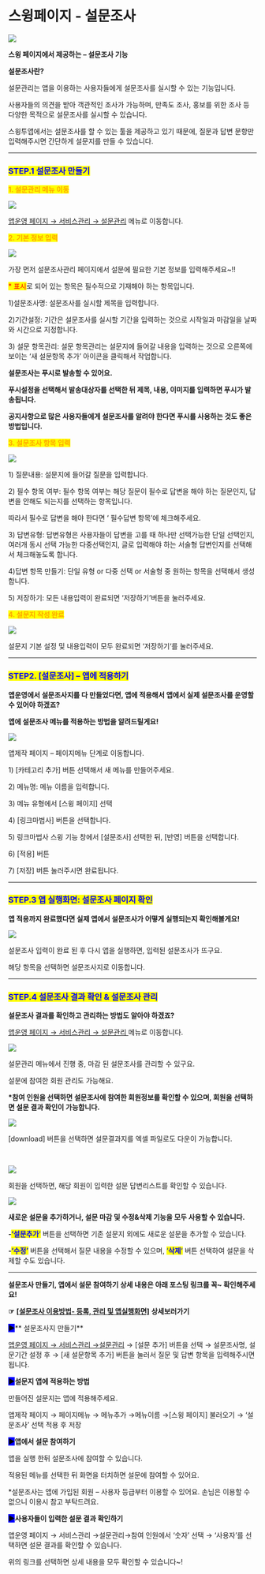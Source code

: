 # 스윙페이지 - 설문조사

![](https://wp.swing2app.co.kr/wp-content/uploads/2019/06/%EC%84%A4%EB%AC%B8%EC%A1%B0%EC%82%AC%EC%A0%9C%EB%AA%A9\_19.06.27.png)

**스윙 페이지에서 제공하는 – 설문조사 기능**

**설문조사란?**

설문관리는 앱을 이용하는 사용자들에게 설문조사를 실시할 수 있는 기능입니다.

사용자들의 의견을 받아 객관적인 조사가 가능하며, 만족도 조사, 홍보를 위한 조사 등 다양한 목적으로 설문조사를 실시할 수 있습니다.

스윙투앱에서는 설문조사를 할 수 있는 툴을 제공하고 있기 때문에, 질문과 답변 문항만 입력해주시면 간단하게 설문지를 만들 수 있습니다.

***

### <mark style="color:blue;">**STEP.1 설문조사 만들기**</mark>&#x20;

<mark style="color:orange;">**1. 설문관리 메뉴 이동**</mark>

![](https://wp.swing2app.co.kr/wp-content/uploads/2019/06/%EC%84%A4%EB%AC%B8%EC%A1%B0%EC%82%ACNEW3.png)

[앱운영 페이지 → 서비스관리 → 설문관리](http://www.swing2app.co.kr/view/survey) 메뉴로 이동합니다.



<mark style="color:orange;">**2. 기본 정보 입력**</mark>

![](https://wp.swing2app.co.kr/wp-content/uploads/2019/06/%EC%84%A4%EB%AC%B82\_1.png)

가장 먼저 설문조사관리 페이지에서 설문에 필요한 기본 정보를 입력해주세요\~!!

<mark style="color:red;">\* 표시</mark>로 되어 있는 항목은 필수적으로 기재해야 하는 항목입니다.

1\)설문조사명: 설문조사를 실시할 제목을 입력합니다.

2\)기간설정: 기간은 설문조사를 실시할 기간을 입력하는 것으로 시작일과 마감일을 날짜와 시간으로 지정합니다.

3\) 설문 항목관리: 설문 항목관리는 설문지에 들어갈 내용을 입력하는 것으로 오른쪽에 보이는 ‘새 설문항목 추가’ 아이콘을 클릭해서 작업합니다.

**설문조사는 푸시로 발송할 수 있어요.**

**푸시설정을 선택해서 발송대상자를 선택한 뒤 제목, 내용, 이미지를 입력하면 푸시가 발송됩니다.**

**공지사항으로 많은 사용자들에게 설문조사를 알려야 한다면 푸시를 사용하는 것도 좋은 방법입니다.**



<mark style="color:orange;">**3. 설문조사 항목 입력**</mark>

![](https://wp.swing2app.co.kr/wp-content/uploads/2019/06/%EC%84%A4%EB%AC%B83\_1.png)

​​1) 질문내용: 설문지에 들어갈 질문을 입력합니다.

2\) 필수 항목 여부: 필수 항목 여부는 해당 질문이 필수로 답변을 해야 하는 질문인지, 답변을 안해도 되는지를 선택하는 항목입니다.

따라서 필수로 답변을 해야 한다면 ‘ 필수답변 항목’에 체크해주세요.

​3) 답변유형: 답변유형은 사용자들이 답변을 고를 때 하나만 선택가능한 단일 선택인지, 여러개 동시 선택 가능한 다중선택인지, 글로 입력해야 하는 서술형 답변인지를 선택해서 체크해놓도록 합니다.

4\)답변 항목 만들기: 단일 유형 or 다중 선택 or 서술형 중 원하는 항목을 선택해서 생성합니다.

5\) 저장하기: 모든 내용입력이 완료되면 ‘저장하기’버튼을 눌러주세요.



<mark style="color:orange;">**4. 설문지 작성 완료**</mark>

![](https://wp.swing2app.co.kr/wp-content/uploads/2019/06/%EC%84%A4%EB%AC%B86\_1.png)

설문지 기본 설정 및 내용입력이 모두 완료되면 ‘저장하기‘를 눌러주세요.

***

### <mark style="color:blue;">**STEP2. \[설문조사] – 앱에 적용하기**</mark>

**앱운영에서 설문조사지를 다 만들었다면, 앱에 적용해서 앱에서 실제 설문조사를 운영할 수 있어야 하겠죠?**

**앱에 설문조사 메뉴를 적용하는 방법을 알려드릴게요!**

![](https://wp.swing2app.co.kr/wp-content/uploads/2019/06/%EC%84%A4%EB%AC%B8%EC%A1%B0%EC%82%ACNEW1.png)

앱제작 페이지 – 페이지메뉴 단계로 이동합니다.

1\) \[카테고리 추가] 버튼 선택해서 새 메뉴를 만들어주세요.

2\) 메뉴명: 메뉴 이름을 입력합니다.

3\) 메뉴 유형에서 \[스윙 페이지] 선택

4\) \[링크마법사] 버튼을 선택합니다.

5\) 링크마법사 스윙 기능 창에서 \[설문조사] 선택한 뒤,  \[반영] 버튼을 선택합니다.&#x20;

6\) \[적용] 버튼

7\) \[저장] 버튼 눌러주시면 완료됩니다.

***

### <mark style="color:blue;">**STEP.3 앱 실행화면: 설문조사 페이지 확인**</mark>

**앱 적용까지 완료했다면 실제 앱에서 설문조사가 어떻게 실행되는지 확인해볼게요!**

![](https://wp.swing2app.co.kr/wp-content/uploads/2019/06/%EC%84%A4%EB%AC%B8%EC%A1%B0%EC%82%AC1-18.1.22.png)

설문조사 입력이 완료 된 후 다시 앱을 실행하면, 입력된 설문조사가 뜨구요.

해당 항목을 선택하면 설문조사지로 이동합니다.

***

### <mark style="color:blue;">**STEP.4 설문조사 결과 확인 & 설문조사 관리**</mark>

**설문조사 결과를 확인하고 관리하는 방법도 알아야 하겠죠?**

[앱운영 페이지 → 서비스관리 → 설문관리 ](http://www.swing2app.co.kr/view/survey)메뉴로 이동합니다.

![](https://wp.swing2app.co.kr/wp-content/uploads/2019/06/%EC%84%A4%EB%AC%B8%EA%B2%B0%EA%B3%BC-NEW.png)

설문관리 메뉴에서 진행 중, 마감 된 설문조사를 관리할 수 있구요.

설문에 참여한 회원 관리도 가능해요.

**\*참여 인원을 선택하면 설문조사에 참여한 회원정보를 확인할 수 있으며, 회원을 선택하면 설문 결과 확인이 가능합니다.**

![](https://wp.swing2app.co.kr/wp-content/uploads/2019/06/%EC%84%A4%EB%AC%B8%EA%B2%B0%EA%B3%BC-NEW4.png)

\[download] 버튼을 선택하면 설문결과지를 엑셀 파일로도 다운이 가능합니다.

​

![](https://wp.swing2app.co.kr/wp-content/uploads/2019/06/%EC%84%A4%EB%AC%B8%EA%B2%B0%EA%B3%BC-NEW2.png)

회원을 선택하면, 해당 회원이 입력한 설문 답변리스트를 확인할 수 있습니다.

![](https://wp.swing2app.co.kr/wp-content/uploads/2019/06/%EC%84%A4%EB%AC%B8%EA%B2%B0%EA%B3%BC-NEW3.png)

**새로운 설문을 추가하거나, 설문 마감 및 수정&삭제 기능을 모두 사용할 수 있습니다.**

**-**<mark style="color:blue;">**‘설문추가**</mark><mark style="color:blue;">‘</mark> 버튼을 선택하면 기존 설문지 외에도 새로운 설문을 추가할 수 있습니다.

**-**<mark style="color:blue;">**‘수정’**</mark> 버튼을 선택해서 질문 내용을 수정할 수 있으며, <mark style="color:blue;">‘</mark><mark style="color:blue;">**삭제**</mark><mark style="color:blue;">‘</mark> 버튼 선택하여 설문을 삭제할 수도 있습니다.

***

**설문조사 만들기, 앱에서 설문 참여하기 상세 내용은 아래 포스팅 링크를 꼭\~ 확인해주세요!**

**☞** [**\[설문조사 이용방법- 등록, 관리 및 앱실행화면\]**](../../appmanage/service/survey.md) **상세보러가기**



<mark style="background-color:blue;">**▶**</mark>** 설문조사지 만들기**

[앱운영 페이지 → 서비스관리 →설문관리](http://www.swing2app.co.kr/view/survey) → \[설문 추가] 버튼을 선택 → 설문조사명, 설문기간 설정 후 → \[새 설문항목 추가] 버튼을 눌러서 질문 및 답변 항목을 입력해주시면 됩니다.



<mark style="background-color:blue;">**▶**</mark>**설문지 앱에 적용하는 방법**

만들어진 설문지는 앱에 적용해주세요.

앱제작 페이지 → 페이지메뉴 → 메뉴추가 →메뉴이름 →\[스윙 페이지] 불러오기 → ‘설문조사’ 선택 적용 후 저장



<mark style="background-color:blue;">**▶**</mark>**앱에서 설문 참여하기**

앱을 실행 한뒤 설문조사에 참여할 수 있습니다.

적용된 메뉴를 선택한 뒤 화면을 터치하면 설문에 참여할 수 있어요.

\*설문조사는 앱에 가입된 회원 – 사용자 등급부터 이용할 수 있어요. 손님은 이용할 수 없으니 이용시 참고 부탁드려요.



<mark style="background-color:blue;">**▶**</mark>**사용자들이 입력한 설문 결과 확인하기**

앱운영 페이지 → 서비스관리 →설문관리→참여 인원에서 ‘숫자’ 선택 → ‘사용자’를 선택하면 설문 결과를 확인할 수 있습니다.

위의 링크를 선택하면 상세 내용을 모두 확인할 수 있습니다\~!
